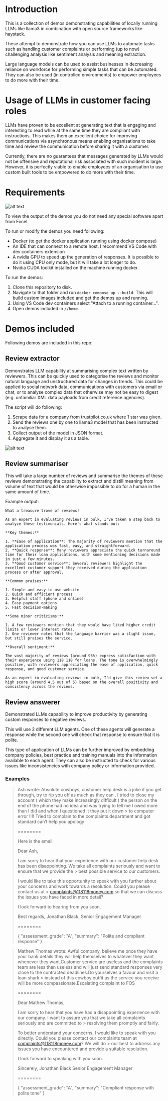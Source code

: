 # Introduction

This is a collection of demos demonstrating capabilities of locally running LLMs like llama3 in combination with open source frameworks like haystack.

These attempt to demonstrate how you can use LLMs to automate tasks such as handling customer complaints or performing (up to now) challenging analysis like sentiment analysis and meaning extraction.

Large language models can be used to assist businesses in decreasing reliance on workforce for performing simple tasks that can be automated. They can also be used (in controlled environments) to empower employees to do more with their time.

# Usage of LLMs in customer facing roles

LLMs have proven to be excellent at generating text that is engaging and interesting to read while at the same time they are compliant with instructions. This makes them an excellent choice for improving communications via asynchronous means enabling organisations to take time and review the communication before sharing it with a customer.

Currently, there are no guarantees that messages generated by LLMs would not be offensive and reputational risk associated with such incident is large. However, it is perfectly viable to enable employees of an organisation to use custom built tools to be empowered to do more with their time.

# Requirements

![alt text](image-1.png)

To view the output of the demos you do not need any special software apart from Excel.

To run or modify the demos you need following:

* Docker (to get the docker application running using docker compose)
* An IDE that can connect to a remote host. I recommend VS Code with dev containers extension
* A nvidia GPU to speed up the generation of responses. It is possible to do it using CPU only mode, but it will take a lot longer to do.
* Nvidia CUDA toolkit installed on the machine running docker.

To run the demos:

1. Clone this repository to disk.
2. Navigate to that folder and run `docker compose up --build`. This will build custom images included and get the demos up and running.
3. Using VS Code dev containers select "Attach to a running container...".
4. Open demos included in `//home`.

# Demos included

Following demos are included in this repo:

## Review extractor

Demonstrates LLM capability at summarising complex text written by reviewers. This can be quickly used to categorise the reviews and monitor natural language and unstructured data for changes in trends. This could be applied to social network data, communications with customers via email or chat, or to analyse complex data that otherwise may not be easy to digest (e.g. unfamiliar XML data payloads from credit reference agencies).

The script will do following:

1. Scrape data for a company from trustpilot.co.uk where 1 star was given.
2. Send the reviews one by one to llama3 model that has been instructed to analyse them.
3. Collect output of the model in JSON format.
4. Aggregate it and display it as a table.

![alt text](review_extractor_graph.png)

## Review summariser

This will take a large number of reviews and summarise the themes of these reviews demonstrating the capability to extract and distill meaning from volume of text that would be otherwise impossible to do for a human in the same amount of time.

Example output:

```
What a treasure trove of reviews!

As an expert in evaluating reviews in bulk, I've taken a step back to analyze these testimonials. Here's what stands out:

**Key themes:**

1. **Ease of application**: The majority of reviewers mention that the application process was fast, easy, and straightforward.
2. **Quick response**: Many reviewers appreciate the quick turnaround time for their loan applications, with some mentioning decisions made in just a few minutes.
3. **Good customer service**: Several reviewers highlight the excellent customer support they received during the application process or after approval.

**Common praises:**

1. Simple and easy-to-use website
2. Quick and efficient process
3. Helpful staff (phone and online)
4. Easy payment options
5. Fast decision-making

**Some minor criticisms:**

1. A few reviewers mention that they would have liked higher credit limits or lower interest rates.
2. One reviewer notes that the language barrier was a slight issue, but still praises the service.

**Overall sentiment:**

The vast majority of reviews (around 95%) express satisfaction with their experience using 118 118 for loans. The tone is overwhelmingly positive, with reviewers appreciating the ease of application, quick response, and good customer service.

As an expert in evaluating reviews in bulk, I'd give this review set a high score (around 4.5 out of 5) based on the overall positivity and consistency across the reviews.
```

## Review answerer

Demonstrated LLMs capability to improve productivity by generating custom responses to negative reviews.

This will use 2 different LLM agents. One of these agents will generate a response while the second one will check that response to ensure that it is polite.

This type of application of LLMs can be further improved by embedding company policies, best practice and training manuals into the information available to each agent. They can also be instructed to check for various issues like inconsistencies with company policy or information provided.

### Examples

> Ash wrote:
Absolute cowboys, customer help desk is a joke if you get through, try to rip you off as much as they can . I tried to close my account ( which they make increasingly difficult ) the person on the end of the phone had no idea and was trying to tell me I owed more than I did and when I questioned it they put it down > to computer error !!!! Tried to complain to the complaints department and got standard can’t help you apology 
> 
> 
> ========
> 
> Here is the email:
> 
> Dear Ash,
> 
> I am sorry to hear that your experience with our customer help desk has been disappointing. We take all complaints seriously and want to ensure that we provide the > best possible service to our customers.
> 
> I would like to take this opportunity to speak with you further about your concerns and work towards a resolution. Could you please contact us at > complaints@118118money.com so that we can discuss the issues you have faced in more detail?
> 
> I look forward to hearing from you soon.
> 
> Best regards,
> Jonathan Black, Senior Engagement Manager
> 
> ========
> 
> {
> "assessment_grade": "A",
> "summary": "Polite and compliant response"
> }


> Mathew Thomas wrote:
> Awful company, believe me once they have your bank details they will help themselves to whatever they want whenever they want.Customer service are useless and the complaints team are less than useless and will just send standard responses very close to the contracted deadlines.Do yourselves a favour and visit a loan shark > instead of this cowboy outfit as the service you receive will be more compassionate.Escalating complaint to FOS
> 
> 
> ========
> 
> Dear Mathew Thomas,
> 
> I am sorry to hear that you have had a disappointing experience with our company. I want to assure you that we take all complaints seriously and are committed to > resolving them promptly and fairly.
> 
> To better understand your concerns, I would like to speak with you directly. Could you please contact our complaints team at complaints@118118money.com? We will do > our best to address any issues you have encountered and provide a suitable resolution.
> 
> I look forward to speaking with you soon.
> 
> Sincerely,
> Jonathan Black
> Senior Engagement Manager
> 
> ========
> 
> {
> "assessment_grade": "A",
> "summary": "Compliant response with polite tone"
> }